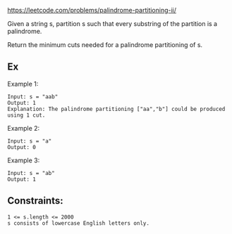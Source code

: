 https://leetcode.com/problems/palindrome-partitioning-ii/

Given a string s, partition s such that every substring of the partition is a  palindrome.

Return the minimum cuts needed for a palindrome partitioning of s.

## Ex

Example 1:

```
Input: s = "aab"
Output: 1
Explanation: The palindrome partitioning ["aa","b"] could be produced using 1 cut.
```

Example 2:

```
Input: s = "a"
Output: 0
```

Example 3:


```
Input: s = "ab"
Output: 1
```

## Constraints:

    1 <= s.length <= 2000
    s consists of lowercase English letters only.


